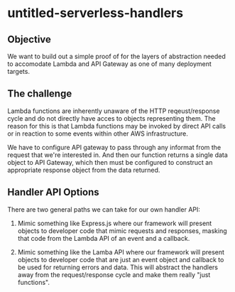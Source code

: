 # untitled-serverless-handlers

## Objective

We want to build out a simple proof of for the layers of abstraction
needed to accomodate Lambda and API Gateway as one of many deployment targets.

## The challenge

Lambda functions are inherently unaware of the HTTP reqeust/response
cycle and do not directly have acces to objects representing them. The
reason for this is that Lambda functions may be invoked by direct API
calls or in reaction to some events within other AWS infrastructure.

We have to configure API gateway to pass through any informat from the
request that we're interested in. And then our function returns a single
data object to API Gateway, which then must be configured to construct
an appropriate response object from the data returned.

## Handler API Options

There are two general paths we can take for our own handler API:

1.  Mimic something like Express.js where our framework will present
    objects to developer code that mimic requests and responses, masking
    that code from the Lambda API of an event and a callback.

2.  Mimic something like the Lamba API where our framework will present
    objects to developer code that are just an event object and callback
    to be used for returning errors and data. This will abstract the
    handlers away from the request/response cycle and make them really
    "just functions".


